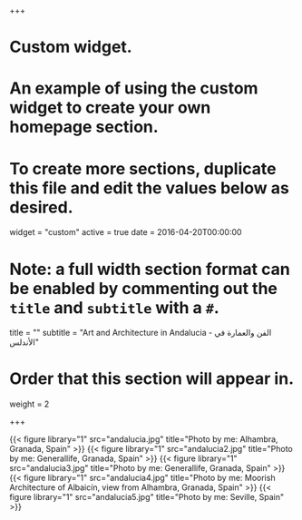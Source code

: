 +++
# Custom widget.
# An example of using the custom widget to create your own homepage section.
# To create more sections, duplicate this file and edit the values below as desired.
widget = "custom"
active = true
date = 2016-04-20T00:00:00

# Note: a full width section format can be enabled by commenting out the `title` and `subtitle` with a `#`.
title = ""
subtitle = "Art and Architecture in Andalucia - الفن والعمارة في الأندلس"

# Order that this section will appear in.
weight = 2


+++

{{< figure library="1" src="andalucia.jpg" title="Photo by me: Alhambra, Granada, Spain" >}}
{{< figure library="1" src="andalucia2.jpg" title="Photo by me: Generallife, Granada, Spain" >}}
{{< figure library="1" src="andalucia3.jpg" title="Photo by me: Generallife, Granada, Spain" >}}
{{< figure library="1" src="andalucia4.jpg" title="Photo by me: Moorish Architecture of Albaicín, view from Alhambra, Granada, Spain" >}}
{{< figure library="1" src="andalucia5.jpg" title="Photo by me: Seville, Spain" >}}
